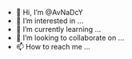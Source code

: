 - 👋 Hi, I’m @AvNaDcY
- 👀 I’m interested in ...
- 🌱 I’m currently learning ...
- 💞️ I’m looking to collaborate on ...
- 📫 How to reach me ...

<!---
AvNaDcY/AvNaDcY is a ✨ special ✨ repository because its `README.md` (this file) appears on your GitHub profile.
You can click the Preview link to take a look at your changes.
--->
